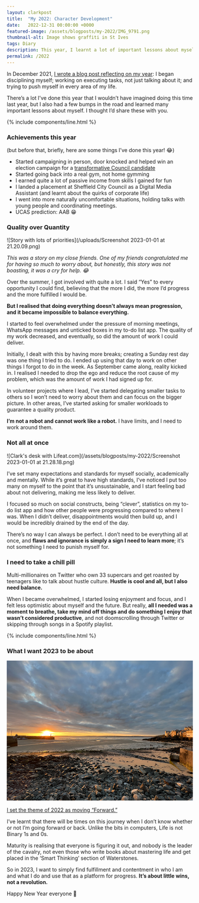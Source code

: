 ```yaml
---
layout: clarkpost
title:  "My 2022: Character Development"
date:   2022-12-31 00:00:00 +0000
featured-image: /assets/blogposts/my-2022/IMG_9791.png
thumbnail-alt: Image shows graffiti in St Ives
tags: Diary
description: This year, I learnt a lot of important lessons about myself. I thought I'd share these with you. 
permalink: /2022
---
```


In December 2021, [I wrote a blog post reflecting on my year](https://clarknarvas.com/2021): I began disciplining myself; working on executing tasks, not just talking about it; and trying to push myself in every area of my life. 

There’s a lot I’ve done this year that I wouldn’t have imagined doing this time last year, but I also had a few bumps in the road and learned many important lessons about myself. I thought I’d share these with you. 

{% include   components/line.html %}

### Achievements this year

(but before that, briefly, here are some things I’ve done this year! 😂) 

* Started campaigning in person, door knocked and helped win an election campaign for a [transformative Council candidate](https://twitter.com/CACLabour/status/1522451183289384960?s=20&t=D5BEhWW0pPCAHbyb85lRmA)
* Started going back into a real gym, not home gymming 
* I earned quite a lot of passive income from skills I gained for fun
* I landed a placement at Sheffield City Council as a Digital Media Assistant (and learnt about the quirks of corporate life)
* I went into more naturally uncomfortable situations, holding talks with young people and coordinating meetings. 
* UCAS prediction: AAB 😁


### Quality over Quantity 


![Story with lots of priorities](/uploads/Screenshot 2023-01-01 at 21.20.09.png)

*This was a story on my close friends. One of my friends congratulated me for having so much to worry about, but honestly, this story was not boasting, it was a cry for help. 😂*

Over the summer, I got involved with quite a lot. I said “Yes” to every opportunity I could find, believing that the more I did, the more I’d progress and the more fulfilled I would be. 

**But I realised that doing everything doesn’t always mean progression, and it became impossible to balance everything.**

I started to feel overwhelmed under the pressure of morning meetings, WhatsApp messages and unticked boxes in my to-do list app. The quality of my work decreased, and eventually, so did the amount of work I could deliver.

Initially, I dealt with this by having more breaks; creating a Sunday rest day was one thing I tried to do. I ended up using that day to work on other things I forgot to do in the week. As September came along, reality kicked in. I realised I needed to drop the ego and reduce the root cause of my problem, which was the amount of work I had signed up for. 

In volunteer projects where I lead, I’ve started delegating smaller tasks to others so I won’t need to worry about them and can focus on the bigger picture. In other areas, I’ve started asking for smaller workloads to guarantee a quality product.

**I’m not a robot and cannot work like a robot.** I have limits, and I need to work around them. 


### Not all at once

![Clark's desk with Lifeat.com](/assets/blogposts/my-2022/Screenshot 2023-01-01 at 21.28.18.png)

I’ve set many expectations and standards for myself socially, academically and mentally. While it’s great to have high standards, I’ve noticed I put too many on myself to the point that it’s unsustainable, and I start feeling bad about not delivering, making me less likely to deliver. 

I focused so much on social constructs, being “clever”, statistics on my to-do list app and how other people were progressing compared to where I was. When I didn’t deliver, disappointments would then build up, and I would be incredibly drained by the end of the day. 

There’s no way I can always be perfect. I don’t need to be everything all at once, and **flaws and ignorance is simply a sign I need to learn more**; it’s not something I need to punish myself for. 



### I need to take a chill pill 

Multi-millionaires on Twitter who own 33 supercars and get roasted by teenagers like to talk about hustle culture. **Hustle is cool and all, but I also need balance.**

When I became overwhelmed, I started losing enjoyment and focus, and I felt less optimistic about myself and the future. But really, **all I needed was a moment to breathe, take my mind off things and do something I enjoy that wasn’t considered productive**, and not doomscrolling through Twitter or skipping through songs in a Spotify playlist. 

{% include   components/line.html %}



### What I want 2023 to be about 
![Sunrise in St Ives](/uploads/IMG_9801.png)

[I set the theme of 2022 as moving “Forward.” ](https://clarknarvas.com/2021)

I’ve learnt that there will be times on this journey when I don’t know whether or not I’m going forward or back. Unlike the bits in computers, Life is not Binary 1s and 0s. 

Maturity is realising that everyone is figuring it out, and nobody is the leader of the cavalry, not even those who write books about mastering life and get placed in the ‘Smart Thinking’ section of Waterstones. 

So in 2023, I want to simply find fulfillment and contentment in who I am and what I do and use that as a platform for progress. **It’s about little wins, not a revolution.**

Happy New Year everyone 🥳
